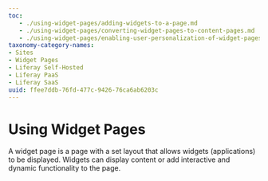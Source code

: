 ```yaml
---
toc:
   - ./using-widget-pages/adding-widgets-to-a-page.md
   - ./using-widget-pages/converting-widget-pages-to-content-pages.md
   - ./using-widget-pages/enabling-user-personalization-of-widget-pages.md
taxonomy-category-names:
- Sites
- Widget Pages
- Liferay Self-Hosted
- Liferay PaaS
- Liferay SaaS
uuid: ffee7ddb-76fd-477c-9426-76ca6ab6203c
---
```

# Using Widget Pages

A widget page is a page with a set layout that allows widgets (applications) to be displayed. Widgets can display content or add interactive and dynamic functionality to the page.
